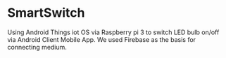 # SmartSwitch
Using Android Things iot OS via Raspberry pi 3 to switch LED bulb on/off via Android Client Mobile App. We used Firebase as the basis for connecting medium.
